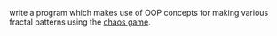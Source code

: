 write a program which makes use of OOP concepts for making various fractal patterns using the [chaos game](https://en.wikipedia.org/wiki/Chaos_game).
